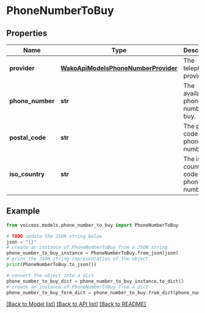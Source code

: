 # PhoneNumberToBuy


## Properties

Name | Type | Description | Notes
------------ | ------------- | ------------- | -------------
**provider** | [**WakoApiModelsPhoneNumberProvider**](WakoApiModelsPhoneNumberProvider.md) | The telephony provider. | 
**phone_number** | **str** | The available phone number to buy. | 
**postal_code** | **str** | The postal code of the phone number. | [optional] 
**iso_country** | **str** | The iso country code of the phone number. | [optional] 

## Example

```python
from voiceos.models.phone_number_to_buy import PhoneNumberToBuy

# TODO update the JSON string below
json = "{}"
# create an instance of PhoneNumberToBuy from a JSON string
phone_number_to_buy_instance = PhoneNumberToBuy.from_json(json)
# print the JSON string representation of the object
print(PhoneNumberToBuy.to_json())

# convert the object into a dict
phone_number_to_buy_dict = phone_number_to_buy_instance.to_dict()
# create an instance of PhoneNumberToBuy from a dict
phone_number_to_buy_form_dict = phone_number_to_buy.from_dict(phone_number_to_buy_dict)
```
[[Back to Model list]](../README.md#documentation-for-models) [[Back to API list]](../README.md#documentation-for-api-endpoints) [[Back to README]](../README.md)


